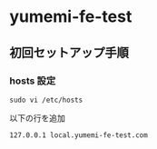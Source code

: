 # yumemi-fe-test

## 初回セットアップ手順

### hosts 設定

```shell
sudo vi /etc/hosts
```

以下の行を追加

```hosts
127.0.0.1 local.yumemi-fe-test.com
```
